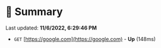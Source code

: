 # 📖 Summary
Last updated: **11/6/2022, 6:29:46 PM**

- `GET` [https://google.com](https://google.com) - **Up** (148ms)
